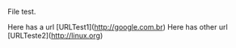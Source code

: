 File test.

Here has a url \[URLTest1\]\(http://google.com.br)
Here has other url \[URLTeste2\]\(http://linux.org)
